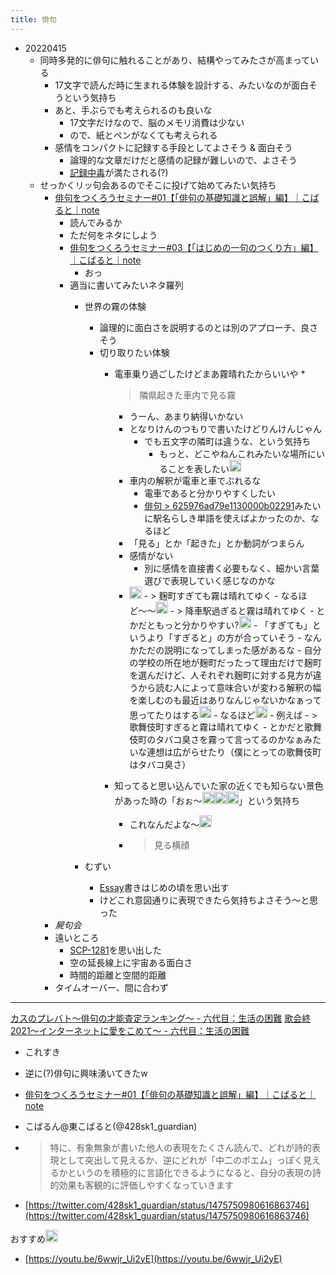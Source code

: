 ```yaml
---
title: 俳句
---
```


* 20220415
  * 同時多発的に俳句に触れることがあり、結構やってみたさが高まっている
    * 17文字で読んだ時に生まれる体験を設計する、みたいなのが面白そうという気持ち
    * あと、手ぶらでも考えられるのも良いな
      * 17文字だけなので、脳のメモリ消費は少ない
      * ので、紙とペンがなくても考えられる
    * 感情をコンパクトに記録する手段としてよさそう & 面白そう
      * 論理的な文章だけだと感情の記録が難しいので、よさそう
      * [記録中毒](%E8%A8%98%E9%8C%B2%E4%B8%AD%E6%AF%92.md)が満たされる(?)
  * せっかくリッ句会あるのでそこに投げて始めてみたい気持ち
    * [俳句をつくろうセミナー#01【「俳句の基礎知識と誤解」編】｜こばると｜note](https://note.com/428sk1_guardian/n/n24a5f273d481)
      * 読んでみるか
      * ただ何をネタにしよう
      * [俳句をつくろうセミナー#03【「はじめの一句のつくり方」編】｜こばると｜note](https://note.com/428sk1_guardian/n/n9cdb6d29c3f1)
        * おっ
      * 適当に書いてみたいネタ羅列
        * 世界の霧の体験
          * 論理的に面白さを説明するのとは別のアプローチ、良さそう
          * 切り取りたい体験
            * 電車乗り過ごしたけどまあ霧晴れたからいいや
              * 
                 > 
                 > 隣県起きた車内で見る霧
                
                * うーん、あまり納得いかない
                * となりけんのつもりで書いたけどりんけんじゃん
                  * でも五文字の隣町は違うな、という気持ち
                    * もっと、どこやねんこれみたいな場所にいることを表したい<img src='https://scrapbox.io/api/pages/blu3mo-public/blu3mo/icon' alt='blu3mo.icon' height="19.5"/>
                * 車内の解釈が電車と車でぶれるな
                  * 電車であると分かりやすくしたい
                  * [俳句 > 625976ad79e1130000b02291](%E4%BF%B3%E5%8F%A5.md#625976ad79e1130000b02291)みたいに駅名らしき単語を使えばよかったのか、なるほど
                * 「見る」とか「起きた」とか動詞がつまらん
                * 感情がない
                  * 別に感情を直接書く必要もなく、細かい言葉選びで表現していく感じなのかな
              * <img src='https://scrapbox.io/api/pages/blu3mo-public/rickshinmi/icon' alt='rickshinmi.icon' height="19.5"/>
                  - > 麹町すぎても霧は晴れてゆく
                      - なるほど〜〜<img src='https://scrapbox.io/api/pages/blu3mo-public/blu3mo/icon' alt='blu3mo.icon' height="19.5"/>
                      - > 降車駅過ぎると霧は晴れてゆく
                          - とかだともっと分かりやすい?<img src='https://scrapbox.io/api/pages/blu3mo-public/blu3mo/icon' alt='blu3mo.icon' height="19.5"/>
                          - 「すぎても」というより「すぎると」の方が合っていそう
                          - なんかただの説明になってしまった感があるな
                              - 自分の学校の所在地が麹町だったって理由だけで麹町を選んだけど、人それぞれ麹町に対する見方が違うから読む人によって意味合いが変わる解釈の幅を楽しむのも最近はありなんじゃないかなぁって思ってたりはする<img src='https://scrapbox.io/api/pages/blu3mo-public/rickshinmi/icon' alt='rickshinmi.icon' height="19.5"/>
                                  - なるほど<img src='https://scrapbox.io/api/pages/blu3mo-public/blu3mo/icon' alt='blu3mo.icon' height="19.5"/>
                                      - 例えば
                                          - > 歌舞伎町すぎると霧は晴れてゆく
                                          - とかだと歌舞伎町のタバコ臭さを霧って言ってるのかなぁみたいな連想は広がらせたり（僕にとっての歌舞伎町はタバコ臭さ）
                
            * 知ってると思い込んでいた家の近くでも知らない景色があった時の「おぉ〜<img src='https://scrapbox.io/api/pages/blu3mo-public/blu3mo/icon' alt='blu3mo.icon' height="19.5"/><img src='https://scrapbox.io/api/pages/blu3mo-public/blu3mo/icon' alt='blu3mo.icon' height="19.5"/><img src='https://scrapbox.io/api/pages/blu3mo-public/blu3mo/icon' alt='blu3mo.icon' height="19.5"/>」という気持ち
              * これなんだよな〜<img src='https://scrapbox.io/api/pages/blu3mo-public/blu3mo/icon' alt='blu3mo.icon' height="19.5"/>
              * 
                 > 
                 > 見る横顔
        
        * むずい
          * [Essay](Essay.md)書きはじめの頃を思い出す
          * けどこれ意図通りに表現できたら気持ちよさそう〜と思った
    * *屍句会*
    * 遠いところ
      * [SCP-1281](SCP-1281.md)を思い出した
      * 空の延長線上に宇宙ある面白さ
      * 時間的距離と空間的距離
    * タイムオーバー、間に合わず

---

[カスのプレバト〜俳句の才能査定ランキング〜 - 六代目：生活の困難](https://umector.hatenablog.jp/entry/2021/11/07/193101)
[歌会終2021〜インターネットに愛をこめて〜 - 六代目：生活の困難](https://umector.hatenablog.jp/entry/2021/12/25/125334)

* これすき

* 逆に(?)俳句に興味湧いてきたw

* [俳句をつくろうセミナー#01【「俳句の基礎知識と誤解」編】｜こばると｜note](https://note.com/428sk1_guardian/n/n24a5f273d481)

* こばるん@東こばると(@428sk1_guardian)

* 
   > 
   > 特に、有象無象が書いた他人の表現をたくさん読んで、どれが詩的表現として突出して見えるか、逆にどれが「中二のポエム」っぽく見えるかというのを積極的に言語化できるようになると、自分の表現の詩的効果も客観的に評価しやすくなっていきます

* [https://twitter.com/428sk1_guardian/status/1475750980616863746](https://twitter.com/428sk1_guardian/status/1475750980616863746)

おすすめ<img src='https://scrapbox.io/api/pages/blu3mo-public/axokxi/icon' alt='axokxi.icon' height="19.5"/>

* [https://youtu.be/6wwjr_Ui2yE](https://youtu.be/6wwjr_Ui2yE)
